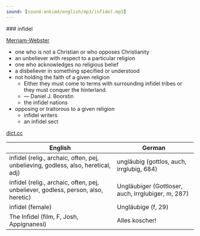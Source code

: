 ```yaml
---
sound: [sound:ankimd/english/mp3/infidel.mp3]
---
```


\### infidel

[Merriam-Webster](https://www.merriam-webster.com/dictionary/infidel)

- one who is not a Christian or who opposes Christianity
- an unbeliever with respect to a particular religion
- one who acknowledges no religious belief
- a disbeliever in something specified or understood
- not holding the faith of a given religion
    - Either they must come to terms with surrounding infidel tribes or they must conquer the hinterland.
    - — Daniel J. Boorstin
    - the infidel nations
- opposing or traitorous to a given religion
    - infidel writers
    - an infidel sect

[dict.cc](https://www.dict.cc/infidel)

| English        | German       |
| -------------- | ------------ |
| infidel (relig., archaic, often, pej, unbelieving, godless, also, heretical, adj) | ungläubig (gottlos, auch, irrglubig, 684) |
| infidel (relig., archaic, often, pej, unbeliever, godless, person, also, heretic) | Ungläubiger (Gottloser, auch, Irrglubiger, m, 287) |
| infidel (female) | Ungläubige (f, 29) |
| The Infidel (film, F, Josh, Appignanesi) | Alles koscher! |
